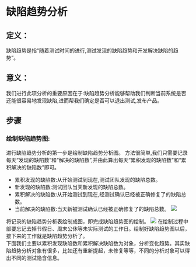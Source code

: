 # 缺陷趋势分析
## 定义：
缺陷趋势是指“随着测试时间的进行,测试发现的缺陷趋势和开发解决缺陷的趋势”。

## 意义：
我们进行此项分析的重要原因在于:缺陷趋势分析能够帮助我们判断当前系统是否还能很容易地发现缺陷,进而帮我们确定是否可以退出测试,发布产品。

## 步骤
### 绘制缺陷趋势图:
进行缺陷趋势分析的第一步是绘制缺陷趋势分析图。
方法很简单,我们只需要记录每天“发现的缺陷数”和“解决的缺陷数”,并由此算出每天“累积发现的缺陷数”和“累积解决的缺陷数”即可。   
- 累积发现的缺陷数:从开始测试到现在,测试团队发现的缺陷总数。
- 新发现的缺陷数:测试团队当天新发现的缺陷总数。
- 累积解决的缺陷数:从开始测试到现在,经测试确认已经被正确修复了的缺陷总数。
- 当前解决的缺陷数:当天新被测试确认已经被正确修复了的缺陷总数。
![](https://shen89s.github.io/resFiles/缺陷趋势分析表.jpg)

将记录的缺陷趋势分析表绘制成图，即完成缺陷趋势图的绘制。 
![](https://shen89s.github.io/resFiles/缺陷趋势分析图.jpg)
在绘制过程中部要忘记去掉节假日、周末公休等未实际测试的工作日。绘制好缺陷趋势图以后，接下来的工作就是缺陷趋势分析了。   
下面我们主要以累积发现缺陷数和累积解决缺陷数为对象，分析变化趋势。其实缺陷趋势分析对象有很多，比如还有重新提起，未修复等等，不同的分析对象可以得出不同的测试隐含信息。




